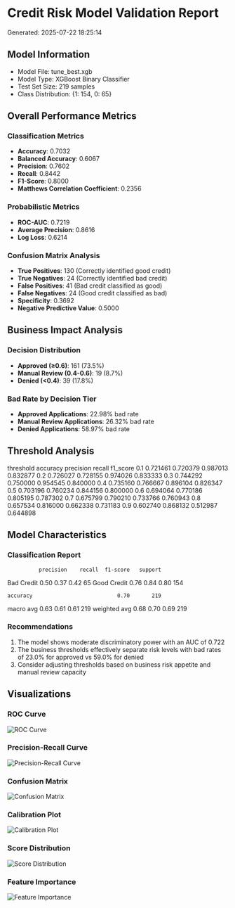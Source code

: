 
# Credit Risk Model Validation Report
Generated: 2025-07-22 18:25:14

## Model Information
- Model File: tune_best.xgb
- Model Type: XGBoost Binary Classifier
- Test Set Size: 219 samples
- Class Distribution: {1: 154, 0: 65}

## Overall Performance Metrics

### Classification Metrics
- **Accuracy**: 0.7032
- **Balanced Accuracy**: 0.6067
- **Precision**: 0.7602
- **Recall**: 0.8442
- **F1-Score**: 0.8000
- **Matthews Correlation Coefficient**: 0.2356

### Probabilistic Metrics
- **ROC-AUC**: 0.7219
- **Average Precision**: 0.8616
- **Log Loss**: 0.6214

### Confusion Matrix Analysis
- **True Positives**: 130 (Correctly identified good credit)
- **True Negatives**: 24 (Correctly identified bad credit)
- **False Positives**: 41 (Bad credit classified as good)
- **False Negatives**: 24 (Good credit classified as bad)
- **Specificity**: 0.3692
- **Negative Predictive Value**: 0.5000

## Business Impact Analysis

### Decision Distribution
- **Approved (≥0.6)**: 161 (73.5%)
- **Manual Review (0.4-0.6)**: 19 (8.7%)
- **Denied (<0.4)**: 39 (17.8%)

### Bad Rate by Decision Tier
- **Approved Applications**: 22.98% bad rate
- **Manual Review Applications**: 26.32% bad rate
- **Denied Applications**: 58.97% bad rate

## Threshold Analysis

 threshold  accuracy  precision   recall  f1_score
       0.1  0.721461   0.720379 0.987013  0.832877
       0.2  0.726027   0.728155 0.974026  0.833333
       0.3  0.744292   0.750000 0.954545  0.840000
       0.4  0.735160   0.766667 0.896104  0.826347
       0.5  0.703196   0.760234 0.844156  0.800000
       0.6  0.694064   0.770186 0.805195  0.787302
       0.7  0.675799   0.790210 0.733766  0.760943
       0.8  0.657534   0.816000 0.662338  0.731183
       0.9  0.602740   0.868132 0.512987  0.644898

## Model Characteristics

### Classification Report
              precision    recall  f1-score   support

  Bad Credit       0.50      0.37      0.42        65
 Good Credit       0.76      0.84      0.80       154

    accuracy                           0.70       219
   macro avg       0.63      0.61      0.61       219
weighted avg       0.68      0.70      0.69       219


### Recommendations
1. The model shows moderate discriminatory power with an AUC of 0.722
2. The business thresholds effectively separate risk levels with bad rates of 23.0% for approved vs 59.0% for denied
3. Consider adjusting thresholds based on business risk appetite and manual review capacity

## Visualizations

### ROC Curve
![ROC Curve](roc_curve.png)

### Precision-Recall Curve
![Precision-Recall Curve](pr_curve.png)

### Confusion Matrix
![Confusion Matrix](confusion_matrix.png)

### Calibration Plot
![Calibration Plot](calibration_plot.png)

### Score Distribution
![Score Distribution](score_distribution.png)

### Feature Importance
![Feature Importance](feature_importance.png)
